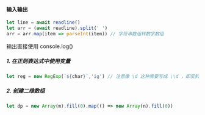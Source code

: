#### 输入输出

```js
let line = await readline()
let arr = (await readline).split(' ')
arr = arr.map(item => parseInt(item)) // 字符串数组转数字数组
```

输出直接使用 console.log()



##### 1. 在正则表达式中使用变量

```js
let reg = new RegExp(`${char}`,'ig') // 注意像 \d 这种需要写成 \\d ，即反斜杠需要转义
```



##### 2. 创建二维数组

```js
let dp = new Array(m).fill(0).map(() => new Array(n).fill(0))
```

